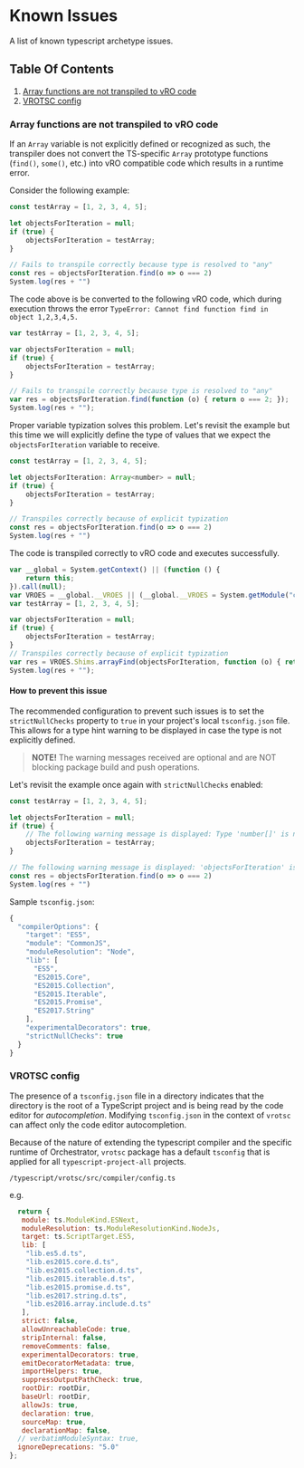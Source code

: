 # Known Issues

A list of known typescript archetype issues.

## Table Of Contents

1. [Array functions are not transpiled to vRO code](#array-functions-are-not-transpiled-to-vro-code)
2. [VROTSC config](#vrotsc-config)

### Array functions are not transpiled to vRO code

If an `Array` variable is not explicitly defined or recognized as such, the transpiler does not convert the TS-specific `Array` prototype functions (`find()`, `some()`, etc.) into vRO compatible code which results in a runtime error.

Consider the following example:

```javascript
const testArray = [1, 2, 3, 4, 5];

let objectsForIteration = null;
if (true) {
    objectsForIteration = testArray;
}

// Fails to transpile correctly because type is resolved to "any"
const res = objectsForIteration.find(o => o === 2)
System.log(res + "")
```

The code above is be converted to the following vRO code, which during execution throws the error `TypeError: Cannot find function find in object 1,2,3,4,5.`

```javascript
var testArray = [1, 2, 3, 4, 5];

var objectsForIteration = null;
if (true) {
    objectsForIteration = testArray;
}

// Fails to transpile correctly because type is resolved to "any"
var res = objectsForIteration.find(function (o) { return o === 2; });
System.log(res + "");
```

Proper variable typization solves this problem. Let's revisit the example but this time we will explicitly define the type of values that we expect the `objectsForIteration` variable to receive.

```javascript
const testArray = [1, 2, 3, 4, 5];

let objectsForIteration: Array<number> = null;
if (true) {
    objectsForIteration = testArray;
}

// Transpiles correctly because of explicit typization
const res = objectsForIteration.find(o => o === 2)
System.log(res + "")
```

The code is transpiled correctly to vRO code and executes successfully.

```javascript
var __global = System.getContext() || (function () {
    return this;
}).call(null);
var VROES = __global.__VROES || (__global.__VROES = System.getModule("com.vmware.pscoe.library.ecmascript").VROES());
var testArray = [1, 2, 3, 4, 5];

var objectsForIteration = null;
if (true) {
    objectsForIteration = testArray;
}
// Transpiles correctly because of explicit typization
var res = VROES.Shims.arrayFind(objectsForIteration, function (o) { return o === 2; });
System.log(res + "");
```

#### How to prevent this issue

The recommended configuration to prevent such issues is to set the `strictNullChecks` property to `true` in your project's local `tsconfig.json` file. This allows for a type hint warning to be displayed in case the type is not explicitly defined.

> **NOTE!** The warning messages received are optional and are NOT blocking package build and push operations.

Let's revisit the example once again with `strictNullChecks` enabled:

```javascript
const testArray = [1, 2, 3, 4, 5];

let objectsForIteration = null;
if (true) {
    // The following warning message is displayed: Type 'number[]' is not assignable to type 'null'.ts(2322)
    objectsForIteration = testArray;
}

// The following warning message is displayed: 'objectsForIteration' is possibly 'null'.ts(18047)
const res = objectsForIteration.find(o => o === 2)
System.log(res + "")
```

Sample `tsconfig.json`:

```javascript
{
  "compilerOptions": {
    "target": "ES5",
    "module": "CommonJS",
    "moduleResolution": "Node",
    "lib": [
      "ES5",
      "ES2015.Core",
      "ES2015.Collection",
      "ES2015.Iterable",
      "ES2015.Promise",
      "ES2017.String"
    ],
    "experimentalDecorators": true,
    "strictNullChecks": true
  }
}
```

### VROTSC config

The presence of a `tsconfig.json` file in a directory indicates that the directory is the root of a TypeScript project and is being read by the code editor for *autocompletion*. Modifying `tsconfig.json` in the context of `vrotsc` can affect only the code editor autocompletion.

Because of the nature of extending the typescript compiler and the specific runtime of Orchestrator, `vrotsc` package has a default `tsconfig` that is applied for all  `typescript-project-all` projects.

`/typescript/vrotsc/src/compiler/config.ts`

e.g.

```javascript
  return {
   module: ts.ModuleKind.ESNext,
   moduleResolution: ts.ModuleResolutionKind.NodeJs,
   target: ts.ScriptTarget.ES5,
   lib: [
    "lib.es5.d.ts",
    "lib.es2015.core.d.ts",
    "lib.es2015.collection.d.ts",
    "lib.es2015.iterable.d.ts",
    "lib.es2015.promise.d.ts",
    "lib.es2017.string.d.ts",
    "lib.es2016.array.include.d.ts"
   ],
   strict: false,
   allowUnreachableCode: true,
   stripInternal: false,
   removeComments: false,
   experimentalDecorators: true,
   emitDecoratorMetadata: true,
   importHelpers: true,
   suppressOutputPathCheck: true,
   rootDir: rootDir,
   baseUrl: rootDir,
   allowJs: true,
   declaration: true,
   sourceMap: true,
   declarationMap: false,
  // verbatimModuleSyntax: true,
  ignoreDeprecations: "5.0"
};
```
